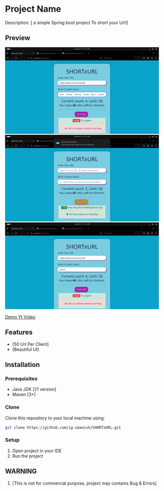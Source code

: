 
# Project Name

Description: [ a simple Spring boot project To short your Url!]

## Preview

![Screenshot 1](preview-img/ss1.png)
![Screenshot 2](preview-img/ss2.png)
![Screenshot 3](preview-img/ss3.png)

[Demo Yt Video](https://youtu.be/mzomTiJcolI?feature=shared)
## Features

- [50 Url Per Client]
- [Beautiful UI]

## Installation
### Prerequisites

- Java JDK [21 version]
- Maven [3+]

### Clone
Clone this repository to your local machine using:

```bash
git clone https://github.com/ig-imanish/SHORTxURL.git
```

### Setup

1. Open project in your IDE
2. Run the project

## WARNING

1. [This is not for commercial purpose, project may contains Bug & Errors]
